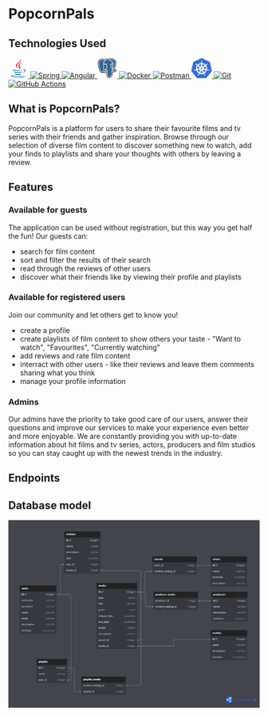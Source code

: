 # PopcornPals

## Technologies Used

<p align="left">
  <a href="https://www.java.com" target="_blank" rel="noreferrer">
    <img src="https://raw.githubusercontent.com/devicons/devicon/master/icons/java/java-original.svg" alt="Java" width="40" height="40"/>
  </a>
  <a href="https://spring.io/" target="_blank" rel="noreferrer">
    <img src="https://www.vectorlogo.zone/logos/springio/springio-icon.svg" alt="Spring" width="40" height="40"/>
  </a>
  <a href="https://angular.io/" target="_blank" rel="noreferrer">
    <img src="https://angular.io/assets/images/logos/angular/angular.png" alt="Angular" width="40" height="40"/>
  </a>
  <a href="https://www.postgresql.org/" target="_blank" rel="noreferrer">
    <img src="https://raw.githubusercontent.com/devicons/devicon/master/icons/postgresql/postgresql-original.svg" alt="PostgreSQL" width="40" height="40"/>
  </a>
  <a href="https://www.docker.com/" target="_blank" rel="noreferrer">
    <img src="https://www.vectorlogo.zone/logos/docker/docker-icon.svg" alt="Docker" width="40" height="40"/>
  </a>
  <a href="https://www.getpostman.com" target="_blank" rel="noreferrer">
    <img src="https://www.vectorlogo.zone/logos/getpostman/getpostman-icon.svg" alt="Postman" width="40" height="40"/>
  </a>
  <a href="https://kubernetes.io/" target="_blank" rel="noreferrer">
    <img src="https://raw.githubusercontent.com/kubernetes/kubernetes/master/logo/logo.png" alt="Kubernetes" width="" height="40"/>
  </a>
  <a href="https://git-scm.com/" target="_blank" rel="noreferrer">
    <img src="https://www.vectorlogo.zone/logos/git-scm/git-scm-icon.svg" alt="Git" width="40" height="40"/>
  </a>
  <a href="https://github.com/features/actions" target="_blank" rel="noreferrer">
    <img src="https://www.vectorlogo.zone/logos/github/github-icon.svg" alt="GitHub Actions" width="40" height="40"/>
  </a>
</p>

## What is PopcornPals?

PopcornPals is a platform for users to share their favourite films and tv series with their friends and gather inspiration. Browse through our selection of diverse film content to discover something new to watch, add your finds to playlists and share your thoughts with others by leaving a review.

## Features

### Available for guests

The application can be used without registration, but this way you get half the fun! Our guests can:
- search for film content
- sort and filter the results of their search
- read through the reviews of other users
- discover what their friends like by viewing their profile and playlists

### Available for registered users

Join our community and let others get to know you!
- create a profile
- create playlists of film content to show others your taste - "Want to watch", "Favourites", "Currently watching"
- add reviews and rate film content
- interract with other users - like their reviews and leave them comments sharing what you think
- manage your profile information

### Admins

Our admins have the priority to take good care of our users, answer their questions and improve our services to make your experience even better and more enjoyable. We are constantly providing you with up-to-date information about hit films and tv series, actors, producers and film studios so you can stay caught up with the newest trends in the industry. 

## Endpoints

## Database model

![db_model](https://github.com/Rangel-Plachkov/PopcornPals/blob/master/resources/db_schema-dark.png?raw=true)
